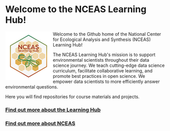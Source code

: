 # Welcome to the NCEAS Learning Hub!

<p>
<img align="left" width="150" src="LearningHubHexSketch.png">
Welcome to the Github home of the National Center for Ecological Analysis and Synthesis (NCEAS) Learning Hub!

The NCEAS Learning Hub's mission is to support environmental scientists throughout their data science journey. We teach cutting-edge data science curriculum, facilitate collaborative learning, and promote best practices in open science. We empower data scientists to more efficiently answer environmental questions.

Here you will find repositories for course materials and projects.  
</p>

### [Find out more about the Learning Hub](https://www.nceas.ucsb.edu/learning-hub)

### [Find out more about NCEAS](https://www.nceas.ucsb.edu)

